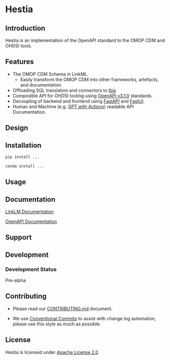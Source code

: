 # Hestia

## Introduction

Hestia is an implementation of the OpenAPI standard to the OMOP CDM and OHDSI tools.

## Features

- The OMOP CDM Schema in LinkML.
    - Easily transform the OMOP CDM into other frameworks, artefacts, and documentation.
- Offloading SQL translation and connectors to [Ibis](https://github.com/ibis-project/ibis)
- Composible API for OHDSI tooling using [OpenAPI v3.1.0](https://spec.openapis.org/oas/latest.html) standards.
- Decoupling of backend and frontend using [FastAPI](https://github.com/tiangolo/fastapi) and [FastUI](https://github.com/pydantic/FastUI).
- Human and Machine (e.g. [GPT with Actions](https://platform.openai.com/docs/actions/introduction)) readable API Documentation.


## Design


## Installation

```bash
pip install ...
```

```bash
conda install ...
```

## Usage

## Documentation

[LinkLM Documentation](https://linkml.io/linkml/)

[OpenAPI Documentation](https://spec.openapis.org/oas/latest.html)

## Support



## Development
### Development Status
Pre-alpha 



## Contributing

- Please read our [CONTRIBUTING.md](.github/CONTRIBUTING.md) document.

- We use [Conventional Commits](https://www.conventionalcommits.org/en/v1.0.0-beta.2/) to assist with change log automation, please use this style as much as possible.

## License
Hestia is licensed under [Apache License 2.0](./LICENSE)